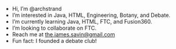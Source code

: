 - Hi, I’m @archstrand
- I’m interested in Java, HTML, Engineering, Botany, and Debate.
- I’m currently learning Java, HTML, FTC, and Fusion360.
- I’m looking to collaborate on FTC.
- Reach me at the.james.savin@gmail.com
- Fun fact: I founded a debate club!

<!---
archstrand/archstrand is a ✨ special ✨ repository because its `README.md` (this file) appears on your GitHub profile.
You can click the Preview link to take a look at your changes.
--->
